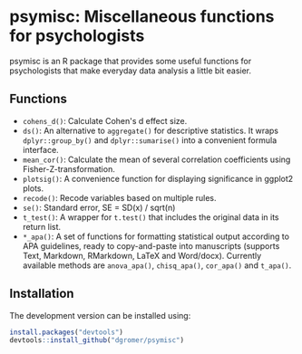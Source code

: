 # psymisc: Miscellaneous functions for psychologists

psymisc is an R package that provides some useful functions for psychologists that make everyday data analysis a little bit easier.

## Functions

-   `cohens_d()`: Calculate Cohen's d effect size.
-   `ds()`: An alternative to `aggregate()` for descriptive statistics. It wraps `dplyr::group_by()` and `dplyr::sumarise()` into a convenient formula interface.
- `mean_cor()`: Calculate the mean of several correlation coefficients using Fisher-Z-transformation.
-   `plotsig()`: A convenience function for displaying significance in ggplot2 plots. 
-   `recode()`: Recode variables based on multiple rules.
-   `se()`: Standard error, SE = SD(x) / sqrt(n)
-   `t_test()`: A wrapper for `t.test()` that includes the original data in its return list.
-   `*_apa()`: A set of functions for formatting statistical output according to APA guidelines, ready to copy-and-paste into manuscripts (supports Text, Markdown, RMarkdown, LaTeX and Word/docx). Currently available methods are `anova_apa()`, `chisq_apa()`, `cor_apa()` and `t_apa()`.

## Installation

The development version can be installed using:

```r
install.packages("devtools")
devtools::install_github("dgromer/psymisc")
```
